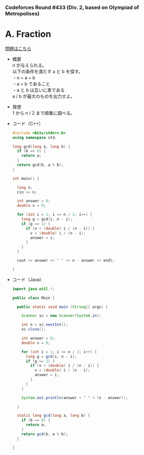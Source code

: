 ### Codeforces Round #433 (Div. 2, based on Olympiad of Metropolises)

# A. Fraction

  [問題はこちら](https://codeforces.com/problemset/problem/854/A)
  
- 概要<br>
  n が与えられる。<br>
  以下の条件を満たす a と b を探す。<br>
  ・n = a + b <br>
  ・a < b であること<br>
  ・a と b は互いに素である<br>
  a / b が最大のものを出力せよ。
  
  
- 発想<br>
  1 から n / 2 まで順番に調べる。
  
  
- コード（C++）

  ```cpp
  #include <bits/stdc++.h>
  using namespace std;

  long gcd(long a, long b) {
    if (b == 0) {
      return a;
    }
    return gcd(b, a % b);
  }

  int main() {

    long n;
    cin >> n;

    int answer = 0;
    double v = 0;

    for (int i = 1; i <= n / 2; i++) {
      long g = gcd(i, n - i);
      if (g == 1) {
        if (v < (double) i / (n - i)) {
          v = (double) i / (n - i);
          answer = i;
        }
      }
    }

    cout << answer << " " << n - answer << endl;

  }
  ```
  
- コード（Java）

  ```java
  import java.util.*;

  public class Main {

    public static void main (String[] args) {

      Scanner sc = new Scanner(System.in);

      int n = sc.nextInt();
      sc.close();

      int answer = 0;
      double v = 0;

      for (int i = 1; i <= n / 2; i++) {
        long g = gcd(i, n - i);
        if (g == 1) {
          if (v < (double) i / (n - i)) {
            v = (double) i / (n - i);
            answer = i;
          }
        }
      }

      System.out.println(answer + " " + (n - answer));

    }

    static long gcd(long a, long b) {
      if (b == 0) {
        return a;
      }
      return gcd(b, a % b);
    }

  }
  ```
    